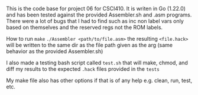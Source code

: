 This is the code base for project 06 for CSCI410.
It is writen in Go (1.22.0) and has been tested against 
the provided Assembler.sh and .asm programs. There were a lot of bugs
that I had to find such as inc non label vars only based on themselves and
the reserved regs not the ROM labels.

How to run
`make`
`./Assembler <path/to/file.asm>`
the resulting `<file.hack>` will be written to the same dir as the file path given as the arg 
(same behavior as the provided Assembler.sh)

I also made a testing bash script called `test.sh` that will make, chmod, and diff my results to
the expected `.hack` files provided in the `tests`

My make file also has other options if that is of any help e.g. clean, run, test, etc.

